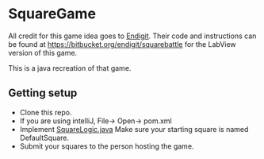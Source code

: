 # SquareGame
All credit for this game idea goes to [Endigit](http://endigit.com/squarebattle/). Their code and instructions can be found at https://bitbucket.org/endigit/squarebattle for the LabView version of this game.

This is a java recreation of that game. 

## Getting setup
* Clone this repo.
* If you are using intelliJ, File-> Open-> pom.xml
* Implement [SquareLogic.java](src/squaregame/squares/SquareLogic.java) Make sure your starting square is named DefaultSquare.
* Submit your squares to the person hosting the game.
